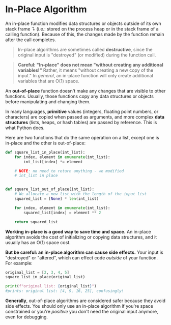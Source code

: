 # In-Place Algorithm

An in-place function modifies data structures or objects outside of its own stack frame ↴ (i.e.: stored on the process heap or in the stack frame of a calling function). Because of this, the changes made by the function remain after the call completes.

> In-place algorithms are sometimes called **destructive**, since the original input is "destroyed" (or modified) during the function call.

> **Careful: "In-place" does not mean "without creating any additional variables!"** Rather, it means "without creating a new copy of the input." In _general_, an in-place function will only create additional variables that are O(1) space.

An **out-of-place** function doesn't make any changes that are visible to other functions. Usually, those functions copy any data structures or objects before manipulating and changing them.

In many languages, **primitive** values (integers, floating point numbers, or characters) are copied when passed as arguments, and more complex **data structures** (lists, heaps, or hash tables) are passed by reference. This is what Python does.

Here are two functions that do the same operation on a list, except one is in-place and the other is out-of-place:

```Python 2.7
def square_list_in_place(int_list):
    for index, element in enumerate(int_list):
        int_list[index] *= element

    # NOTE: no need to return anything - we modified
    # int_list in place


def square_list_out_of_place(int_list):
    # We allocate a new list with the length of the input list
    squared_list = [None] * len(int_list)

    for index, element in enumerate(int_list):
        squared_list[index] = element ** 2

    return squared_list
```
**Working in-place is a good way to save time and space.** An in-place algorithm avoids the cost of initializing or copying data structures, and it usually has an O(1) space cost.

**But be careful: an in-place algorithm can cause side effects.** Your input is "destroyed" or "altered", which can effect code _outside_ of your function. For example:

```Python
original_list = [2, 3, 4, 5]
square_list_in_place(original_list)

print(f"original list: {original_list}")
#prints: original list: [4, 9, 16, 25], confusingly!
```

**Generally**, out-of-place algorithms are considered safer because they avoid side effects. You should only use an in-place algorithm if you're space constrained or you're _positive_ you don't need the original input anymore, even for debugging.
